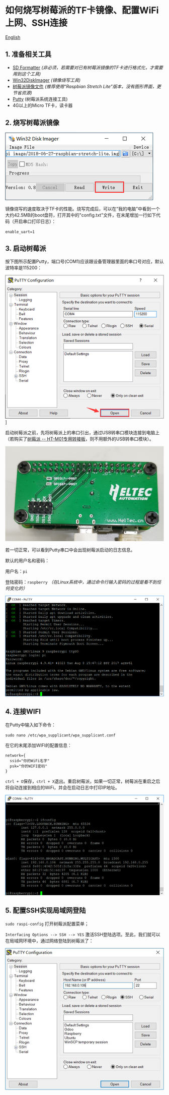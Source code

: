 # 如何烧写树莓派的TF卡镜像、配置WiFi上网、SSH连接
[English](https://heltec-automation-docs.readthedocs.io/en/latest/general/how_to_config_raspberry_pi.html)
## 1. 准备相关工具

- [SD Formatter](http://resource.heltec.cn/download/tools/SD_Formatter.zip) *(非必须，若需要对已有树莓派镜像的TF卡进行格式化，才需要用到这个工具)*
- [Win32DiskImager](http://resource.heltec.cn/download/tools/Win32DiskImager.zip) *(镜像烧写工具)*
- [树莓派镜像文件](https://www.raspberrypi.org/downloads/raspbian) *(推荐使用“Raspbian Stretch Lite”版本，没有图形界面，更节省资源)*
- [Putty](https://www.chiark.greenend.org.uk/~sgtatham/putty/latest.html) (树莓派系统连接工具)
- 4G以上的Micro TF卡，读卡器

## 2. 烧写树莓派镜像

![](img/how_to_config_raspberry_pi/01.png)

​	镜像烧写的速度取决于TF卡的性能。烧写完成后，可以在“我的电脑”中看到一个大约42.5MB的boot盘符，打开其中的"config.txt"文件，在末尾增加一行如下代码（开启串口打印日志）：

`enable_uart=1`

## 3. 启动树莓派

按下图所示配置Putty，端口号(COM1)应该跟设备管理器里面的串口号对应，默认波特率是115200：

![](img/how_to_config_raspberry_pi/02.png)]

启动树莓派之前，先将树莓派上的串口引出，通过USB转串口模块连接到电脑上（若购买了[树莓派 -- HT-M01专用转接板](https://heltec.org/product/m01-converter)，则不用额外的USB转串口模块）。

![](img/how_to_config_raspberry_pi/03.png)

若一切正常，可以看到Putty串口中会出现树莓派启动的日志信息。

默认的用户名和密码：

用户名：`pi`

登陆密码：`raspberry` *（在Linux系统中，通过命令行输入密码的过程是看不到任何变化的）*

![](img/how_to_config_raspberry_pi/04.png)

## 4. 连接WIFI

在Putty中输入如下命令：

`sudo nano /etc/wpa_supplicant/wpa_supplicant.conf`

在它的末尾添加WIFI的配置信息：

```shell
network={
  ssid="你的WiFi名字"
  psk="你的WIFI密码"
}
```

`ctrl + O`保存，`ctrl + X`退出。重启树莓派，如果一切正常，树莓派在重启之后将自动连接到相应的WiFi，并会在启动日志中打印IP地址。

![](img/how_to_config_raspberry_pi/05.png)

## 5. 配置SSH实现局域网登陆

`sudo raspi-config` 打开树莓派配置菜单；

`Interfacing Options --> SSH --> YES` 激活SSH登陆选项。至此，我们就可以在局域网环境中，通过网络登陆到树莓派了：

![](img/how_to_config_raspberry_pi/06.png)


